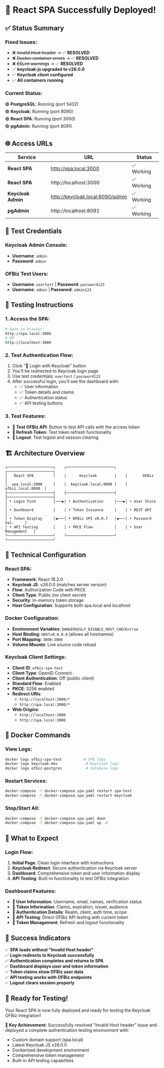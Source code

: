 # 🎉 React SPA Successfully Deployed!

## ✅ Status Summary

### **Fixed Issues:**
- ❌ ~~Invalid Host header~~ → ✅ **RESOLVED**
- ❌ ~~Docker container errors~~ → ✅ **RESOLVED**  
- ❌ ~~ESLint warnings~~ → ✅ **RESOLVED**
- ✅ **keycloak-js upgraded to v26.0.0**
- ✅ **Keycloak client configured**
- ✅ **All containers running**

### **Current Status:**
🟢 **PostgreSQL**: Running (port 5432)  
🟢 **Keycloak**: Running (port 8090)  
🟢 **React SPA**: Running (port 3000)  
🟢 **pgAdmin**: Running (port 8091)  

## 🌐 Access URLs

| Service | URL | Status |
|---------|-----|--------|
| **React SPA** | http://spa.local:3000 | ✅ Working |
| **React SPA** | http://localhost:3000 | ✅ Working |
| **Keycloak Admin** | http://keycloak.local:8090/admin | ✅ Working |
| **pgAdmin** | http://localhost:8091 | ✅ Working |

## 🔐 Test Credentials

### **Keycloak Admin Console:**
- **Username**: `admin`
- **Password**: `admin`

### **OFBiz Test Users:**
- **Username**: `usertest` | **Password**: `password123`
- **Username**: `admin` | **Password**: `admin123`

## 🧪 Testing Instructions

### **1. Access the SPA:**
```bash
# Open in browser:
http://spa.local:3000
# OR
http://localhost:3000
```

### **2. Test Authentication Flow:**
1. Click "🚀 Login with Keycloak" button
2. You'll be redirected to Keycloak login page
3. Use test credentials: `usertest` / `password123`
4. After successful login, you'll see the dashboard with:
   - ✅ User information
   - ✅ Token details and claims
   - ✅ Authentication status
   - ✅ API testing buttons

### **3. Test Features:**
- **🧪 Test OFBiz API**: Button to test API calls with the access token
- **🔄 Refresh Token**: Test token refresh functionality  
- **🚪 Logout**: Test logout and session clearing

## 🏗️ Architecture Overview

```
┌─────────────────────┐    ┌──────────────────────┐    ┌─────────────────────┐
│   React SPA         │    │      Keycloak        │    │       OFBiz         │
│  spa.local:3000     │    │  keycloak.local:8090 │    │   ofbiz.local:8080  │
├─────────────────────┤    ├──────────────────────┤    ├─────────────────────┤
│ • Login Form        │───▶│ • Authentication     │───▶│ • User Store        │
│ • Dashboard         │    │ • Token Issuance     │    │ • REST API          │
│ • Token Display     │◀───│ • OFBiz SPI v0.0.7   │◀───│ • Password Val.     │
│ • API Testing       │    │ • PKCE Flow          │    │ • User Management   │
└─────────────────────┘    └──────────────────────┘    └─────────────────────┘
```

## 🔧 Technical Configuration

### **React SPA:**
- **Framework**: React 18.2.0
- **Keycloak JS**: v26.0.0 (matches server version)
- **Flow**: Authorization Code with PKCE
- **Client Type**: Public (no client secret)
- **Security**: In-memory token storage
- **Host Configuration**: Supports both spa.local and localhost

### **Docker Configuration:**
- **Environment Variables**: `DANGEROUSLY_DISABLE_HOST_CHECK=true`
- **Host Binding**: `HOST=0.0.0.0` (allows all hostnames)
- **Port Mapping**: `3000:3000`
- **Volume Mounts**: Live source code reload

### **Keycloak Client Settings:**
- **Client ID**: `ofbiz-spa-test`
- **Client Type**: OpenID Connect
- **Client Authentication**: Off (public client)
- **Standard Flow**: Enabled
- **PKCE**: S256 enabled
- **Redirect URIs**: 
  - `http://localhost:3000/*`
  - `http://spa.local:3000/*`
- **Web Origins**:
  - `http://localhost:3000`
  - `http://spa.local:3000`

## 🐳 Docker Commands

### **View Logs:**
```bash
docker logs ofbiz-spa-test          # SPA logs
docker logs keycloak-dev             # Keycloak logs
docker logs ofbiz-postgres           # Database logs
```

### **Restart Services:**
```bash
docker-compose -f docker-compose.spa.yaml restart spa-test
docker-compose -f docker-compose.spa.yaml restart keycloak
```

### **Stop/Start All:**
```bash
docker-compose -f docker-compose.spa.yaml down
docker-compose -f docker-compose.spa.yaml up -d
```

## 🎯 What to Expect

### **Login Flow:**
1. **Initial Page**: Clean login interface with instructions
2. **Keycloak Redirect**: Secure authentication via Keycloak server
3. **Dashboard**: Comprehensive token and user information display
4. **API Testing**: Built-in functionality to test OFBiz integration

### **Dashboard Features:**
- **👤 User Information**: Username, email, names, verification status
- **🎫 Token Information**: Claims, expiration, issuer, audience
- **🔐 Authentication Details**: Realm, client, auth time, scope
- **🧪 API Testing**: Direct OFBiz API testing with current token
- **🔄 Token Management**: Refresh and logout functionality

## 🚀 Success Indicators

✅ **SPA loads without "Invalid Host header"**  
✅ **Login redirects to Keycloak successfully**  
✅ **Authentication completes and returns to SPA**  
✅ **Dashboard displays user and token information**  
✅ **Token claims show OFBiz user data**  
✅ **API testing works with OFBiz endpoints**  
✅ **Logout clears session properly**  

## 🎊 Ready for Testing!

Your React SPA is now fully deployed and ready for testing the Keycloak OFBiz integration! 

**🌟 Key Achievement**: Successfully resolved "Invalid Host header" issue and deployed a complete authentication testing environment with:
- Custom domain support (spa.local)
- Latest Keycloak JS v26.0.0
- Dockerized development environment
- Comprehensive token management
- Built-in API testing capabilities

